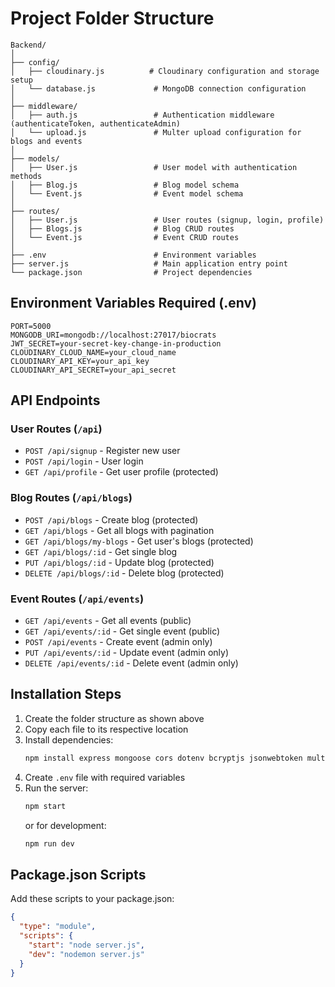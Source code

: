 # Project Folder Structure

```
Backend/
│
├── config/
│   ├── cloudinary.js          # Cloudinary configuration and storage setup
│   └── database.js             # MongoDB connection configuration
│
├── middleware/
│   ├── auth.js                 # Authentication middleware (authenticateToken, authenticateAdmin)
│   └── upload.js               # Multer upload configuration for blogs and events
│
├── models/
│   ├── User.js                 # User model with authentication methods
│   ├── Blog.js                 # Blog model schema
│   └── Event.js                # Event model schema
│
├── routes/
│   ├── User.js                 # User routes (signup, login, profile)
│   ├── Blogs.js                # Blog CRUD routes
│   └── Event.js                # Event CRUD routes
│
├── .env                        # Environment variables
├── server.js                   # Main application entry point
└── package.json                # Project dependencies
```

## Environment Variables Required (.env)

```env
PORT=5000
MONGODB_URI=mongodb://localhost:27017/biocrats
JWT_SECRET=your-secret-key-change-in-production
CLOUDINARY_CLOUD_NAME=your_cloud_name
CLOUDINARY_API_KEY=your_api_key
CLOUDINARY_API_SECRET=your_api_secret
```

## API Endpoints

### User Routes (`/api`)
- `POST /api/signup` - Register new user
- `POST /api/login` - User login
- `GET /api/profile` - Get user profile (protected)

### Blog Routes (`/api/blogs`)
- `POST /api/blogs` - Create blog (protected)
- `GET /api/blogs` - Get all blogs with pagination
- `GET /api/blogs/my-blogs` - Get user's blogs (protected)
- `GET /api/blogs/:id` - Get single blog
- `PUT /api/blogs/:id` - Update blog (protected)
- `DELETE /api/blogs/:id` - Delete blog (protected)

### Event Routes (`/api/events`)
- `GET /api/events` - Get all events (public)
- `GET /api/events/:id` - Get single event (public)
- `POST /api/events` - Create event (admin only)
- `PUT /api/events/:id` - Update event (admin only)
- `DELETE /api/events/:id` - Delete event (admin only)

## Installation Steps

1. Create the folder structure as shown above
2. Copy each file to its respective location
3. Install dependencies:
   ```bash
   npm install express mongoose cors dotenv bcryptjs jsonwebtoken multer cloudinary multer-storage-cloudinary
   ```
4. Create `.env` file with required variables
5. Run the server:
   ```bash
   npm start
   ```
   or for development:
   ```bash
   npm run dev
   ```

## Package.json Scripts

Add these scripts to your package.json:

```json
{
  "type": "module",
  "scripts": {
    "start": "node server.js",
    "dev": "nodemon server.js"
  }
}
```